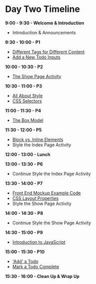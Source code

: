 # Day Two Timeline
**9:00 - 9:30 - Welcome & Introduction**
  * Introduction & Announcements

**9:30 - 10:00 - P1**
  * [Different Tags for Different Content](/front_end_development/different_tags_for_different_content.md "Different Tags for Different Content")
  * [Add a New Todo Inputs](/front_end_development/add_a_new_todo_inputs.md "Add a New Todo Inputs")

**10:00 - 10:30 - P2**
  * [The Show Page Activity](/front_end_development/the_show_page_activity.md "The Show Page Activity")

**10:30 - 11:00 - P3**
  * [All About Style](/front_end_development/all_about_style.md "All About Style")
  * [CSS Selectors](/front_end_development/css_selectors.md "CSS Selectors")

**11:00 - 11:30 - P4**
  * [The Box Model](/front_end_development/the_box_model.md "The Box Model")

**11:30 - 12:00 - P5**
  * [Block vs. Inline Elements](/front_end_development/block_vs_inline_elements.md "Block vs. Inline Elements")
  * Style the Index Page Activity

**12:00 - 13:00 - Lunch**

**13:00 - 13:30 - P6**
  * Continue Style the Index Page Activity

**13:30 - 14:00 - P7**
  * [Front End Mockup Example Code](/front_end_development/front_end_mockup_example_code.md "Front End Mockup Example Code")
  * [CSS Layout Properties](/front_end_development/css_layout_properties.md "CSS Layout Properties")
  * Style the Show Page Activity

**14:00 - 14:30 - P8**
  * Continue Style the Show Page Activity

**14:30 - 15:00 - P9**
  * [Introduction to JavaScript](/front_end_development/introduction_to_javascript.md "Introduction to JavaScript")

**15:00 - 15:30 - P10**
  * ['Add' a Todo](/front_end_development/add_a_todo.md "'Add' a Todo")
  * [Mark a Todo Complete](/front_end_development/mark_a_todo_complete.md "Mark a Todo Complete")

**15:30 - 16:00 - Clean Up & Wrap Up**
